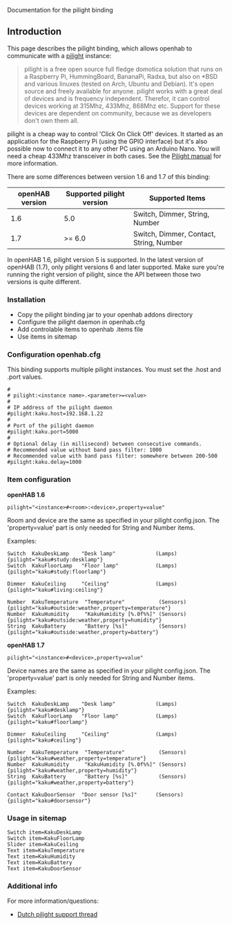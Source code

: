 Documentation for the pilight binding

## Introduction

This page describes the pilight binding, which allows openhab to communicate with a [pilight](http://www.pilight.org/) instance:

> pilight is a free open source full fledge domotica solution that runs on a Raspberry Pi, HummingBoard, BananaPi, Radxa, but also on *BSD and various linuxes (tested on Arch, Ubuntu and Debian). It's open source and freely available for anyone. pilight works with a great deal of devices and is frequency independent. Therefor, it can control devices working at 315Mhz, 433Mhz, 868Mhz etc. Support for these devices are dependent on community, because we as developers don't own them all.

pilight is a cheap way to control 'Click On Click Off' devices. It started as an application for the Raspberry Pi (using the GPIO interface) but it's also possible now to connect it to any other PC using an Arduino Nano. You will need a cheap 433Mhz transceiver in both cases. See the [Pilight manual](http://manual.pilight.org/en/electronics-wiring) for more information.

There are some differences between version 1.6 and 1.7 of this binding:

| openHAB version | Supported pilight version | Supported Items
|-----------------|-----------------|-----------------|
| 1.6 | 5.0 | Switch, Dimmer, String, Number
| 1.7 | >= 6.0 | Switch, Dimmer, Contact, String, Number

In openHAB 1.6, pilight version 5 is supported. In the latest version of openHAB (1.7), only pilight versions 6 and later supported. Make sure you're running the right version of pilight, since the API between those two versions is quite different. 

### Installation 

- Copy the pilight binding jar to your openhab addons directory
- Configure the pilight daemon in openhab.cfg
- Add controlable items to openhab .items file 
- Use items in sitemap 

### Configuration openhab.cfg

This binding supports multiple pilight instances. You must set the .host and .port values. 

```
#
# pilight:<instance name>.<parameter>=<value>
#
# IP address of the pilight daemon 
#pilight:kaku.host=192.168.1.22
#
# Port of the pilight daemon
#pilight:kaku.port=5000
#
# Optional delay (in millisecond) between consecutive commands. 
# Recommended value without band pass filter: 1000 
# Recommended value with band pass filter: somewhere between 200-500 
#pilight:kaku.delay=1000
```

### Item configuration

**openHAB 1.6**

    pilight="<instance>#<room>:<device>,property=value"

Room and device are the same as specified in your pilight config.json. The 'property=value' part is only needed for String and Number items. 

Examples:

```
Switch  KakuDeskLamp    "Desk lamp"             (Lamps)         {pilight="kaku#study:desklamp"}
Switch  KakuFloorLamp   "Floor lamp"            (Lamps)         {pilight="kaku#study:floorlamp"}

Dimmer  KakuCeiling     "Ceiling"               (Lamps)         {pilight="kaku#living:ceiling"}

Number  KakuTemperature  "Temperature"           (Sensors)      {pilight="kaku#outside:weather,property=temperature"}
Number  KakuHumidity     "KakuHumidity [%.0f%%]" (Sensors)      {pilight="kaku#outside:weather,property=humidity"}
String  KakuBattery      "Battery [%s]"          (Sensors)      {pilight="kaku#outside:weather,property=battery"}
```

**openHAB 1.7**

    pilight="<instance>#<device>,property=value"

Device names are the same as specified in your pilight config.json. The 'property=value' part is only needed for String and Number items. 

Examples:

```
Switch  KakuDeskLamp    "Desk lamp"             (Lamps)         {pilight="kaku#desklamp"}
Switch  KakuFloorLamp   "Floor lamp"            (Lamps)         {pilight="kaku#floorlamp"}

Dimmer  KakuCeiling     "Ceiling"               (Lamps)         {pilight="kaku#ceiling"}

Number  KakuTemperature  "Temperature"           (Sensors)      {pilight="kaku#weather,property=temperature"}
Number  KakuHumidity     "KakuHumidity [%.0f%%]" (Sensors)      {pilight="kaku#weather,property=humidity"}
String  KakuBattery      "Battery [%s]"          (Sensors)      {pilight="kaku#weather,property=battery"}

Contact KakuDoorSensor  "Door sensor [%s]"      (Sensors)       {pilight="kaku#doorsensor"}
```

### Usage in sitemap

```
Switch item=KakuDeskLamp
Switch item=KakuFloorLamp
Slider item=KakuCeiling
Text item=KakuTemperature
Text item=KakuHumidity
Text item=KakuBattery
Text item=KakuDoorSensor
```

### Additional info

For more information/questions:

- [Dutch pilight support thread](http://gathering.tweakers.net/forum/list_messages/1581828/4)